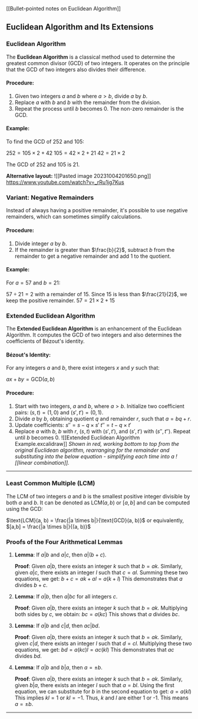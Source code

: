 [[Bullet-pointed notes on Euclidean Algorithm]]
## **Euclidean Algorithm and Its Extensions**

### **Euclidean Algorithm**

The **Euclidean Algorithm** is a classical method used to determine the greatest common divisor (GCD) of two integers. It operates on the principle that the GCD of two integers also divides their difference.

#### **Procedure**:

1. Given two integers $a$ and $b$ where $a > b$, divide $a$ by $b$.
2. Replace $a$ with $b$ and $b$ with the remainder from the division.
3. Repeat the process until $b$ becomes 0. The non-zero remainder is the GCD.

#### **Example**:

To find the GCD of 252 and 105:

$252 = 105 \times 2 + 42$
$105 = 42 \times 2 + 21$
$42 = 21 \times 2$

The GCD of 252 and 105 is 21.

**Alternative layout:**
![[Pasted image 20231004201650.png]]
https://www.youtube.com/watch?v=_rRu1jg7Kus
### **Variant: Negative Remainders**

Instead of always having a positive remainder, it's possible to use negative remainders, which can sometimes simplify calculations.

#### **Procedure**:

1. Divide integer $a$ by $b$.
2. If the remainder is greater than $\frac{b}{2}$, subtract $b$ from the remainder to get a negative remainder and add 1 to the quotient.

#### **Example**:

For $a = 57$ and $b = 21$:

$57 \div 21 = 2$ with a remainder of 15. Since 15 is less than $\frac{21}{2}$, we keep the positive remainder.
$57 = 21 \times 2 + 15$

### **Extended Euclidean Algorithm**

The **Extended Euclidean Algorithm** is an enhancement of the Euclidean Algorithm. It computes the GCD of two integers and also determines the coefficients of Bézout's identity.

#### **Bézout's Identity**:

For any integers $a$ and $b$, there exist integers $x$ and $y$ such that:

$ax + by = \text{GCD}(a, b)$

#### **Procedure**:

1. Start with two integers, $a$ and $b$, where $a > b$. Initialize two coefficient pairs: $(s, t) = (1, 0)$ and $(s', t') = (0, 1)$.
2. Divide $a$ by $b$, obtaining quotient $q$ and remainder $r$, such that $a = bq + r$.
3. Update coefficients: 
$s'' = s - q \times s'$
$t'' = t - q \times t'$
4. Replace $a$ with $b$, $b$ with $r$, $(s, t)$ with $(s', t')$, and $(s', t')$ with $(s'', t'')$. Repeat until $b$ becomes 0.
![[Extended Euclidean Algorithm Example.excalidraw]]
*Shown in red, working bottom to top from the original Euclidean algorithm, rearranging for the remainder and substituting into the below equation - simplifying each time into a ![[linear combination]].*

---
### **Least Common Multiple (LCM)**

The LCM of two integers $a$ and $b$ is the smallest positive integer divisible by both $a$ and $b$. It can be denoted as $\text{LCM}(a, b)$ or $[a,b]$ and can be computed using the GCD:

$\text{LCM}(a, b) = \frac{|a \times b|}{\text{GCD}(a, b)}$
or equivalently,
$[a,b] = \frac{|a \times b|}{(a, b)}$

### **Proofs of the Four Arithmetical Lemmas**

1. **Lemma**: If $a | b$ and $a | c$, then $a | (b + c)$.

   **Proof**: 
   Given $a | b$, there exists an integer $k$ such that $b = ak$. Similarly, given $a | c$, there exists an integer $l$ such that $c = al$. Summing these two equations, we get:
   $b + c = ak + al = a(k + l)$
   This demonstrates that $a$ divides $b + c$.

2. **Lemma**: If $a | b$, then $a | bc$ for all integers $c$.

   **Proof**: 
   Given $a | b$, there exists an integer $k$ such that $b = ak$. Multiplying both sides by $c$, we obtain:
   $bc = a(kc)$
   This shows that $a$ divides $bc$.

3. **Lemma**: If $a | b$ and $c | d$, then $ac | bd$.

   **Proof**: 
   Given $a | b$, there exists an integer $k$ such that $b = ak$. Similarly, given $c | d$, there exists an integer $l$ such that $d = cl$. Multiplying these two equations, we get:
   $bd = a(kc)l = ac(kl)$
   This demonstrates that $ac$ divides $bd$.

4. **Lemma**: If $a | b$ and $b | a$, then $a = \pm b$.

   **Proof**: 
   Given $a | b$, there exists an integer $k$ such that $b = ak$. Similarly, given $b | a$, there exists an integer $l$ such that $a = bl$. Using the first equation, we can substitute for $b$ in the second equation to get:
   $a = a(kl)$
   This implies $kl = 1$ or $kl = -1$. Thus, $k$ and $l$ are either 1 or -1. This means $a = \pm b$.

---

